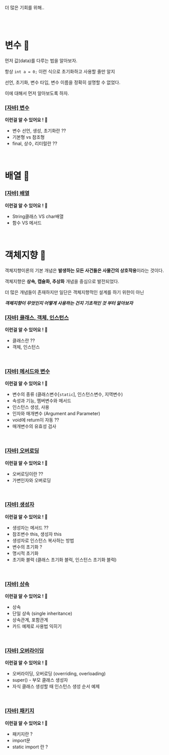 더 많은 기회를 위해..

<br>
<br>


# 변수 🚀
먼저 값(data)를 다루는 법을 알아보자.

항상 `int a = 0;` 이런 식으로 초기화하고 사용할 줄만 알지

선언, 초기화, 변수 타입, 변수 이름을 정확히 설명할 수 없었다.

이에 대해서 먼저 알아보도록 하자.
### [[자바] 변수](./[자바]_변수.md)

**이런걸 알 수 있어요 ! 🎉**

- 변수 선언, 생성, 초기화란 ??
- 기본형 vs 참조형
- final, 상수, 리터럴란 ??

<br>

# 배열 🚀

### [[자바] 배열](./[자바]_배열.md)

**이런걸 알 수 있어요 ! 🎉**

- String클래스 VS char배열
- 함수 VS 메서드

 <br>

# 객체지향 🚀

객체지향이론의 기본 개념은 **발생하는 모든 사건들은 사물간의 상호작용**이라는 것이다.

객체지향은 **상속, 캡슐화, 추상화** 개념을 중심으로 발전되었다.

더 많은 개념들이 존재하지만 일단은 객체지향적인 설계를 하기 위한이 아닌

***객체지향이 무엇인지 어떻게 사용하는 건지 기초적인 것 부터 알아보자***
### [[자바] 클래스, 객체, 인스턴스](./[자바]_클래스_객체_인스턴스_(1).md)

**이런걸 알 수 있어요 ! 🎉**

- 클래스란 ??
- 객체, 인스턴스

<br>

### [[자바] 메서드와 변수](./[자바]_메서드와_변수_(2).md)

**이런걸 알 수 있어요 ! 🎉**

- 변수의 종류 (클래스변수[`static`], 인스턴스변수, 지역변수)
- 속성과 기능, 멤버변수와 메서드
- 인스턴스 생성, 사용
- 인자와 매개변수 (Argument and Parameter)
- void에 return이 자동 ??
- 매개변수의 유효성 검사

<br>

### [[자바] 오버로딩](./[자바]_오버로딩_(3).md)

**이런걸 알 수 있어요 ! 🎉**

- 오버로딩이란 ??
- 가변인자와 오버로딩

<br>

### [[자바] 생성자](./[자바]_생성자_(4).md)

**이런걸 알 수 있어요 ! 🎉**

- 생성자는 메서드 ??
- 참조변수 this, 생성자 this
- 생성자로 인스턴스 복사하는 방법
- 변수의 초기화 ?
- 명시적 초기화
- 초기화 블럭 (클래스 초기화 블럭, 인스턴스 초기화 블럭)

<br>

### [[자바] 상속](./[자바]_상속_(5).md)

**이런걸 알 수 있어요 ! 🎉**

- 상속
- 단일 상속 (single inheritance)
- 상속관계, 포함관계
- 카드 예제로 사용법 익히기

<br>

### [[자바] 오버라이딩](./[자바]_오버라이딩_(6).md)

**이런걸 알 수 있어요 ! 🎉**

- 오버라이딩, 오버로딩 (overriding, overloading)
- super() - 부모 클래스 생성자
- 자식 클래스 생성할 때 인스턴스 생성 순서 예제

<br>

### [[자바] 패키지](./[자바]_패키지_(7).md)

**이런걸 알 수 있어요 ! 🎉**

- 패키지란 ?
- import문
- static import 란 ?